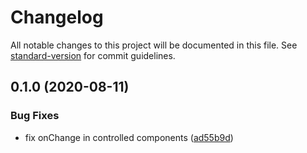 # Changelog

All notable changes to this project will be documented in this file. See [standard-version](https://github.com/conventional-changelog/standard-version) for commit guidelines.

## 0.1.0 (2020-08-11)

### Bug Fixes

- fix onChange in controlled components ([ad55b9d](https://github.com/accessible-ui/tabs/commit/ad55b9dc6724053d62e92212d8801f622969655f))
